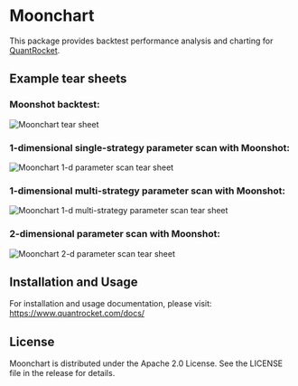 # Moonchart
This package provides backtest performance analysis and charting for [QuantRocket](https://www.quantrocket.com).

## Example tear sheets

### Moonshot backtest:

![Moonchart tear sheet](https://github.com/quantrocket-llc/moonchart/raw/master/docs/tearsheet-details-example.jpg "Example tear sheet created from a Moonshot backtest")

### 1-dimensional single-strategy parameter scan with Moonshot:

![Moonchart 1-d parameter scan tear sheet](https://github.com/quantrocket-llc/moonchart/raw/master/docs/paramscan-1d-example.jpg "Example tear sheet created from a Moonshot 1-d parameter scan")

### 1-dimensional multi-strategy parameter scan with Moonshot:

![Moonchart 1-d multi-strategy parameter scan tear sheet](https://github.com/quantrocket-llc/moonchart/raw/master/docs/paramscan-1d-multistrat-example.jpg "Example tear sheet created from a Moonshot 1-d multi-strategy parameter scan")

### 2-dimensional parameter scan with Moonshot:

![Moonchart 2-d parameter scan tear sheet](https://github.com/quantrocket-llc/moonchart/raw/master/docs/paramscan-2d-example.jpg "Example tear sheet created from a Moonshot 2-d parameter scan")

## Installation and Usage

For installation and usage documentation, please visit: https://www.quantrocket.com/docs/

## License

Moonchart is distributed under the Apache 2.0 License. See the LICENSE file in the release for details.
